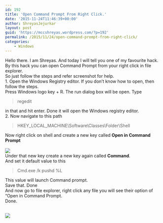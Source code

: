 ```yaml
---
id: 192
title: 'Open Command Prompt From Right Click.'
date: '2015-11-24T11:46:39+00:00'
author: ShreyasJejurkar
layout: post
guid: 'https://mccshreyas.wordpress.com/?p=192'
permalink: /2015/11/24/open-command-prompt-from-right-click/
categories:
    - Windows
---
```


Hello there. I am Shreyas. And today I will tell you one of my favourite hack. By this hack you can open Command Prompt from your right click in file explorer.  
So just follow the steps and refer screenshot for help.  
1\. Open the Windows Registry editor. If you don’t know how to open, then follow the steps.  
 Press Windows logo key + R. The run dialog box will be open. Type

> regedit

 in that and hit enter. Done it will open the Windows registry editor.  
2\. Now navigate to this path

> HKEY\_LOCAL\_MACHINE\\Software\\Classes\\Folder\\Shell

Now right click on shell and create a new key called **Open in Command Prompt**   
[  
 ![](http://mccshreyas.files.wordpress.com/2015/11/savedpicture-2015112417196.png?w=700)  ](http://mccshreyas.files.wordpress.com/2015/11/savedpicture-2015112417196.png)  
Under that new key create a new key again called **Command**.  
And set it default value to this

> Cmd.exe /k pushd %L

This value will launch Command prompt.  
Save that. Done  
And now go to file explorer, right click any file you will see their option of “Open in Command Prompt.  
Done.

[  
 ![](http://mccshreyas.files.wordpress.com/2015/11/savedpicture-20151124172256.jpg?w=700)  ](http://mccshreyas.files.wordpress.com/2015/11/savedpicture-20151124172256.jpg)